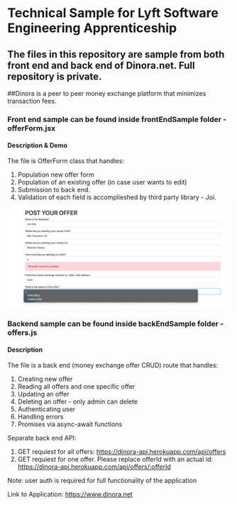 # Technical Sample for Lyft Software Engineering Apprenticeship

## The files in this repository are sample from both front end and back end of Dinora.net. Full repository is private. 

##Dinora is a peer to peer money exchange platform that minimizes transaction fees.

### Front end sample can be found inside frontEndSample folder - offerForm.jsx

#### Description & Demo
The file is OfferForm class that handles:
1. Population new offer form
2. Population of an existing offer (in case user wants to edit) 
3. Submission to back end. 
4. Validation of each field is accomplieshed by third party library - Joi.

![Form Demo](/demos/form.png)

### Backend sample can be found inside backEndSample folder - offers.js

#### Description
The file is a back end (money exchange offer CRUD) route that handles:
1. Creating new offer
2. Reading all offers and one specific offer
3. Updating an offer
4. Deleting an offer - only admin can delete
5. Authenticating user
6. Handling errors
7. Promises via async-await functions

Separate back end API:
1. GET requiest for all offers: https://dinora-api.herokuapp.com/api/offers
2. GET requiest for one offer. Please replace offerId with an actual id: https://dinora-api.herokuapp.com/api/offers/:offerId

Note: user auth is required for full functionality of the application

Link to Application:
https://www.dinora.net


